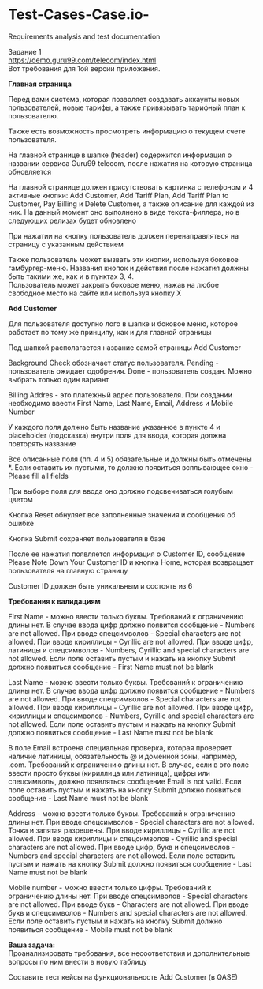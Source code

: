 # Test-Cases-Case.io-
Requirements analysis and test documentation

Задание 1												
https://demo.guru99.com/telecom/index.html												
Вот требования для 1ой версии приложения. 

**Главная страница**

Перед вами система, которая позволяет создавать аккаунты новых пользователей, новые тарифы, а также привязывать тарифный план к пользователю.

Также есть возможность просмотреть информацию о текущем счете пользователя.				

На главной странице в шапке (header) содержится информация о названии сервиса Guru99 telecom, после нажатия на которую страница обновляется	

На главной странице должен присутствовать картинка с телефоном и 4 активные кнопки: Add Customer, Add Tariff Plan, Add Tariff Plan to Customer, Pay Billing и Delete Customer, а также описание для каждой из них. На данный момент оно выполнено в виде текста-филлера, но в следующих релизах будет обновлено			

При нажатии на кнопку пользователь должен перенаправляться на страницу с указанным действием						

Также пользователь может вызвать эти кнопки, используя боковое гамбургер-меню. Названия кнопок и действия после нажатия должны быть такими же, как и в пунктах 3, 4.												
Пользователь может закрыть боковое меню, нажав на любое свободное место на сайте или используя кнопку X		

**Add Customer**

Для пользователя доступно лого в шапке и боковое меню, которое работает по тому же принципу, как и для главной страницы	

Под шапкой располагается название самой страницы Add Customer			

Background Check обозначает статус пользователя. Pending - пользователь ожидает одобрения. Done - пользователь создан. Можно выбрать только один вариант	

Billing Addres - это платежный адрес пользователя. При создании необходимо ввести First Name, Last Name, Email, Address и Mobile Number		

У каждого поля должно быть название указанное в пункте 4 и placeholder (подсказка) внутри поля для ввода, которая должна повторять название		

Все описанные поля (пп. 4 и 5) обязательные и должны быть отмечены *. Если оставить их пустыми, то должно появиться всплывающее окно - Please fill all fields	

При выборе поля для ввода оно должно подсвечиваться голубым цветом	

Кнопка Reset обнуляет все заполненные значения и сообщения об ошибке		

Кнопка Submit сохраняет пользователя в базе			

После ее нажатия появляется информация о Customer ID, сообщение Please Note Down Your Customer ID и кнопка Home, которая возвращает пользователя на главную страницу	

Customer ID должен быть уникальным и состоять из 6		

**Требования к валидациям**		

First Name - можно ввести только буквы. Требований к ограничению длины нет. В случае ввода цифр должно появится сообщение - Numbers are not allowed. При вводе спецсимволов - Special characters are not allowed. При вводе кириллицы - Cyrillic are not allowed. При вводе цифр, латиницы и спецсимволов - Numbers, Cyrillic and special characters are not allowed. Если поле оставить пустым и нажать на кнопку Submit должно появиться сообщение - First Name must not be blank		

Last Name - можно ввести только буквы. Требований к ограничению длины нет. В случае ввода цифр должно появится сообщение - Numbers are not allowed. При вводе спецсимволов - Special characters are not allowed. При вводе кириллицы - Cyrillic are not allowed. При вводе цифр, кириллицы и спецсимволов - Numbers, Cyrillic and special characters are not allowed. Если поле оставить пустым и нажать на кнопку Submit должно появиться сообщение - Last Name must not be blank

В поле Email встроена специальная проверка, которая проверяет наличие латиницы, обязательность @ и доменной зоны, например, .com. Требований к ограничению длины нет. В случае, если в это поле ввести просто буквы (кириллица или латиница), цифры или спецсимволы, должно появляться сообщение Email is not valid. Если поле оставить пустым и нажать на кнопку Submit должно появиться сообщение - Last Name must not be blank

Address - можно ввести только буквы. Требований к ограничению длины нет. При вводе спецсимволов - Special characters are not allowed. Точка и запятая разрешены. При вводе кириллицы - Cyrillic are not allowed. При вводе кириллицы и спецсимволов - Cyrillic and special characters are not allowed. При вводе цифр, букв и спецсимволов - Numbers and special characters are not allowed. Если поле оставить пустым и нажать на кнопку Submit должно появиться сообщение - Last Name must not be blank

Mobile number - можно ввести только цифры. Требований к ограничению длины нет. При вводе спецсимволов - Special characters are not allowed. При вводе букв - Characters are not allowed. При вводе букв и спецсимволов - Numbers and special characters are not allowed. Если поле оставить пустым и нажать на кнопку Submit должно появиться сообщение - Mobile must not be blank	

**Ваша задача:**												
Проанализировать требования, все несоответствия и дополнительные вопросы по ним внести в новую таблицу

Составить тест кейсы на функциональность Add Customer (в QASE)
